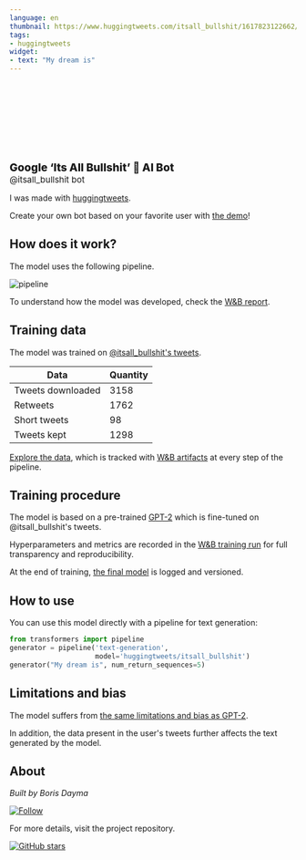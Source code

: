 ```yaml
---
language: en
thumbnail: https://www.huggingtweets.com/itsall_bullshit/1617823122662/predictions.png
tags:
- huggingtweets
widget:
- text: "My dream is"
---
```


<div>
<div style="width: 132px; height:132px; border-radius: 50%; background-size: cover; background-image: url('https://pbs.twimg.com/profile_images/1378965688459489280/VViTlDIl_400x400.jpg')">
</div>
<div style="margin-top: 8px; font-size: 19px; font-weight: 800">Google ‘Its All Bullshit’ 🤖 AI Bot </div>
<div style="font-size: 15px">@itsall_bullshit bot</div>
</div>

I was made with [huggingtweets](https://github.com/borisdayma/huggingtweets).

Create your own bot based on your favorite user with [the demo](https://colab.research.google.com/github/borisdayma/huggingtweets/blob/master/huggingtweets-demo.ipynb)!

## How does it work?

The model uses the following pipeline.

![pipeline](https://github.com/borisdayma/huggingtweets/blob/master/img/pipeline.png?raw=true)

To understand how the model was developed, check the [W&B report](https://wandb.ai/wandb/huggingtweets/reports/HuggingTweets-Train-a-Model-to-Generate-Tweets--VmlldzoxMTY5MjI).

## Training data

The model was trained on [@itsall_bullshit's tweets](https://twitter.com/itsall_bullshit).

| Data | Quantity |
| --- | --- |
| Tweets downloaded | 3158 |
| Retweets | 1762 |
| Short tweets | 98 |
| Tweets kept | 1298 |

[Explore the data](https://wandb.ai/wandb/huggingtweets/runs/25y8c5ov/artifacts), which is tracked with [W&B artifacts](https://docs.wandb.com/artifacts) at every step of the pipeline.

## Training procedure

The model is based on a pre-trained [GPT-2](https://huggingface.co/gpt2) which is fine-tuned on @itsall_bullshit's tweets.

Hyperparameters and metrics are recorded in the [W&B training run](https://wandb.ai/wandb/huggingtweets/runs/y0ks8zfn) for full transparency and reproducibility.

At the end of training, [the final model](https://wandb.ai/wandb/huggingtweets/runs/y0ks8zfn/artifacts) is logged and versioned.

## How to use

You can use this model directly with a pipeline for text generation:

```python
from transformers import pipeline
generator = pipeline('text-generation',
                     model='huggingtweets/itsall_bullshit')
generator("My dream is", num_return_sequences=5)
```

## Limitations and bias

The model suffers from [the same limitations and bias as GPT-2](https://huggingface.co/gpt2#limitations-and-bias).

In addition, the data present in the user's tweets further affects the text generated by the model.

## About

*Built by Boris Dayma*

[![Follow](https://img.shields.io/twitter/follow/borisdayma?style=social)](https://twitter.com/intent/follow?screen_name=borisdayma)

For more details, visit the project repository.

[![GitHub stars](https://img.shields.io/github/stars/borisdayma/huggingtweets?style=social)](https://github.com/borisdayma/huggingtweets)
